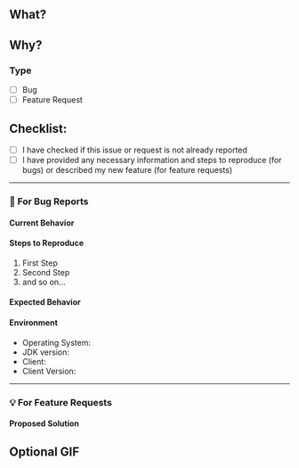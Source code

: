 ## What?
<!--- Describe the issue or feature request you have -->

## Why?
<!--- Explain why this issue or feature request is important -->

### Type
- [ ] Bug
- [ ] Feature Request

## Checklist:

- [ ] I have checked if this issue or request is not already reported
- [ ] I have provided any necessary information and steps to reproduce (for bugs) or described my new feature (for feature requests)

---

### 🐞 For Bug Reports
<!--- Delete section if it's not relevant for your issue -->
#### Current Behavior
<!--- A clear and concise description of current behavior -->

#### Steps to Reproduce
<!--- Steps to reproduce the behavior -->

1. First Step
2. Second Step
3. and so on...

#### Expected Behavior
<!--- A clear and concise description of your expectations -->

#### Environment
<!--- Information about your environment -->

- Operating System:
- JDK version:
- Client:
- Client Version:

---

### 💡 For Feature Requests
<!--- Delete section if it's not relevant for your issue -->
#### Proposed Solution
<!--- A clear and concise description of what you want to happen -->

## Optional GIF
<!--- You can add a GIF to make your issue special! -->
<!--- Can find gifs here: https://giphy.com/ -->
<!--- ![Optional GIF](GIF_URL_HERE) -->
